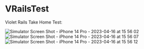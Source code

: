 # VRailsTest
Violet Rails Take Home Test: 

![Simulator Screen Shot - iPhone 14 Pro - 2023-04-16 at 15 56 02](https://user-images.githubusercontent.com/45985527/232339926-545e874c-5acc-4549-b679-1ce28d332025.png)
![Simulator Screen Shot - iPhone 14 Pro - 2023-04-16 at 15 56 07](https://user-images.githubusercontent.com/45985527/232339927-24a97465-09a0-49f4-9121-f36d5a348125.png)
![Simulator Screen Shot - iPhone 14 Pro - 2023-04-16 at 15 56 12](https://user-images.githubusercontent.com/45985527/232339928-dccb9434-0076-4225-b110-dfc7e8dd3fa6.png)

